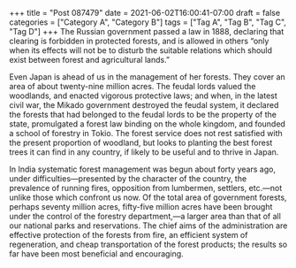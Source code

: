 +++
title = "Post 087479"
date = 2021-06-02T16:00:41-07:00
draft = false
categories = ["Category A", "Category B"]
tags = ["Tag A", "Tag B", "Tag C", "Tag D"]
+++
The Russian government passed a law in 1888, declaring that clearing is forbidden in protected forests, and is allowed in others “only when its effects will not be to disturb the suitable relations which should exist between forest and agricultural lands.”

Even Japan is ahead of us in the management of her forests. They cover an area of about twenty-nine million acres. The feudal lords valued the woodlands, and enacted vigorous protective laws; and when, in the latest civil war, the Mikado government destroyed the feudal system, it declared the forests that had belonged to the feudal lords to be the property of the state, promulgated a forest law binding on the whole kingdom, and founded a school of forestry in Tokio. The forest service does not rest satisfied with the present proportion of woodland, but looks to planting the best forest trees it can find in any country, if likely to be useful and to thrive in Japan.

In India systematic forest management was begun about forty years ago, under difficulties—presented by the character of the country, the prevalence of running fires, opposition from lumbermen, settlers, etc.—not unlike those which confront us now. Of the total area of government forests, perhaps seventy million acres, fifty-five million acres have been brought under the control of the forestry department,—a larger area than that of all our national parks and reservations. The chief aims of the administration are effective protection of the forests from fire, an efficient system of regeneration, and cheap transportation of the forest products; the results so far have been most beneficial and encouraging.
